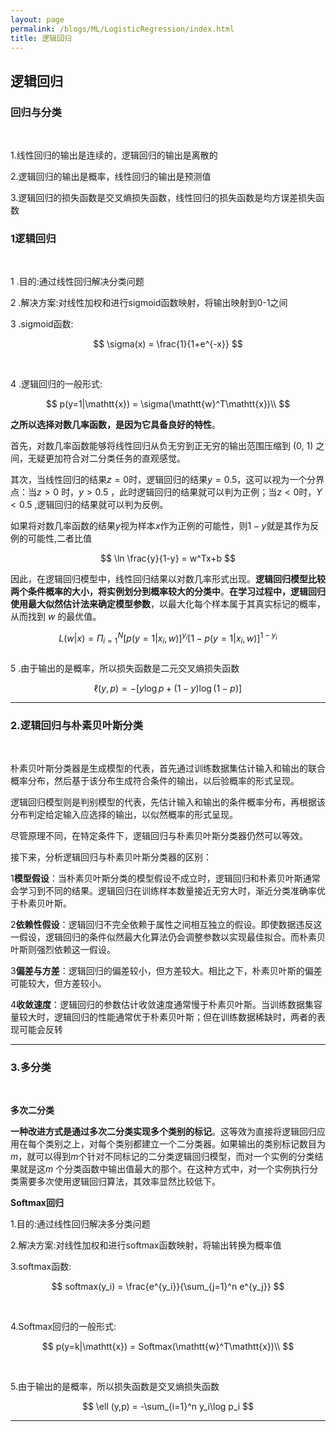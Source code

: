 ```yaml
---
layout: page
permalink: /blogs/ML/LogisticRegression/index.html
title: 逻辑回归
---
```



## 逻辑回归

### 回归与分类

<br>

1.线性回归的输出是连续的，逻辑回归的输出是离散的<br>

2.逻辑回归的输出是概率，线性回归的输出是预测值<br>

3.逻辑回归的损失函数是交叉熵损失函数，线性回归的损失函数是均方误差损失函数<br>

### 1逻辑回归

<br>

1 .目的:通过线性回归解决分类问题<br>

2 .解决方案:对线性加权和进行sigmoid函数映射，将输出映射到0-1之间<br>

3 .sigmoid函数:<br>

$$
\sigma(x) = \frac{1}{1+e^{-x}}
$$

<br>

4 .逻辑回归的一般形式:<br>

$$
p(y=1|\mathtt{x}) = \sigma(\mathtt{w}^T\mathtt{x})\\
$$

**之所以选择对数几率函数，是因为它具备良好的特性**。<br>

首先，对数几率函数能够将线性回归从负无穷到正无穷的输出范围压缩到 (0, 1) 之间，无疑更加符合对二分类任务的直观感觉。<br>

其次，当线性回归的结果$z=0$时，逻辑回归的结果$y =0.5$，这可以视为一个分界点：当$z>0$ 时，$y>0.5$ ，此时逻辑回归的结果就可以判为正例；当$z<0$时，$Y<0.5$ ,逻辑回归的结果就可以判为反例。<br>

如果将对数几率函数的结果$y$视为样本$x$作为正例的可能性，则$1-y$就是其作为反例的可能性,二者比值<br>

$$
\ln \frac{y}{1-y} = w^Tx+b
$$

因此，在逻辑回归模型中，线性回归结果以对数几率形式出现。**逻辑回归模型比较两个条件概率的大小，将实例划分到概率较大的分类中**。**在学习过程中，逻辑回归使用最大似然估计法来确定模型参数**，以最大化每个样本属于其真实标记的概率，从而找到 $w$ 的最优值。<br>

$$
L(w|x) = \Pi_{i=1}^N[p(y=1|x_i,w)]^{y_i} [1-p(y=1|x_i,w)]^{1-y_i}
$$
<br>
5 .由于输出的是概率，所以损失函数是二元交叉熵损失函数<br>

$$
\ell (y,p) = -[y\log p+(1-y)\log (1-p)]
$$

---

### 2.逻辑回归与朴素贝叶斯分类

<br>

朴素贝叶斯分类器是生成模型的代表，首先通过训练数据集估计输入和输出的联合概率分布，然后基于该分布生成符合条件的输出，以后验概率的形式呈现。<br>

逻辑回归模型则是判别模型的代表，先估计输入和输出的条件概率分布，再根据该分布判定给定输入应选择的输出，以似然概率的形式呈现。<br>

尽管原理不同，在特定条件下，逻辑回归与朴素贝叶斯分类器仍然可以等效。<br>

接下来，分析逻辑回归与朴素贝叶斯分类器的区别：<br>

1**模型假设**：当朴素贝叶斯分类的模型假设不成立时，逻辑回归和朴素贝叶斯通常会学习到不同的结果。逻辑回归在训练样本数量接近无穷大时，渐近分类准确率优于朴素贝叶斯。<br>

2**依赖性假设**：逻辑回归不完全依赖于属性之间相互独立的假设。即使数据违反这一假设，逻辑回归的条件似然最大化算法仍会调整参数以实现最佳拟合。而朴素贝叶斯则强烈依赖这一假设。<br>

3**偏差与方差**：逻辑回归的偏差较小，但方差较大。相比之下，朴素贝叶斯的偏差可能较大，但方差较小。<br>

4**收敛速度**：逻辑回归的参数估计收敛速度通常慢于朴素贝叶斯。当训练数据集容量较大时，逻辑回归的性能通常优于朴素贝叶斯；但在训练数据稀缺时，两者的表现可能会反转<br>

---

### 3.多分类

<br>

**多次二分类**<br>

**一种改进方式是通过多次二分类实现多个类别的标记**。这等效为直接将逻辑回归应用在每个类别之上，对每个类别都建立一个二分类器。如果输出的类别标记数目为$m$，就可以得到$m$个针对不同标记的二分类逻辑回归模型，而对一个实例的分类结果就是这$m$ 个分类函数中输出值最大的那个。在这种方式中，对一个实例执行分类需要多次使用逻辑回归算法，其效率显然比较低下。<br>

**Softmax回归**<br>

1.目的:通过线性回归解决多分类问题<br>

2.解决方案:对线性加权和进行softmax函数映射，将输出转换为概率值<br>

3.softmax函数:<br>

$$
softmax(y_i) = \frac{e^{y_i}}{\sum_{j=1}^n e^{y_j}}
$$

<br>

4.Softmax回归的一般形式:<br>

$$
p(y=k|\mathtt{x}) = Softmax(\mathtt{w}^T\mathtt{x})\\
$$

<br>

5.由于输出的是概率，所以损失函数是交叉熵损失函数<br>

$$
\ell (y,p) = -\sum_{i=1}^n y_i\log p_i
$$


---